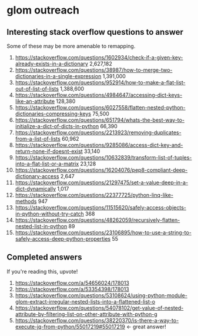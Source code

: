 # glom outreach

## Interesting stack overflow questions to answer

Some of these may be more amenable to remapping.

1. https://stackoverflow.com/questions/1602934/check-if-a-given-key-already-exists-in-a-dictionary 2,627,182
1. https://stackoverflow.com/questions/38987/how-to-merge-two-dictionaries-in-a-single-expression 1,391,000
1. https://stackoverflow.com/questions/952914/how-to-make-a-flat-list-out-of-list-of-lists 1,388,600
1. https://stackoverflow.com/questions/4984647/accessing-dict-keys-like-an-attribute 128,380
1. https://stackoverflow.com/questions/6027558/flatten-nested-python-dictionaries-compressing-keys 75,500
1. https://stackoverflow.com/questions/651794/whats-the-best-way-to-initialize-a-dict-of-dicts-in-python 66,390
1. https://stackoverflow.com/questions/2213923/removing-duplicates-from-a-list-of-lists 60,962
1. https://stackoverflow.com/questions/9285086/access-dict-key-and-return-none-if-doesnt-exist 33,140
1. https://stackoverflow.com/questions/10632839/transform-list-of-tuples-into-a-flat-list-or-a-matrix 23,128
1. https://stackoverflow.com/questions/16204076/pep8-compliant-deep-dictionary-access 2,647
1. https://stackoverflow.com/questions/21297475/set-a-value-deep-in-a-dict-dynamically 1,017
1. https://stackoverflow.com/questions/22377725/python-linq-like-methods 947
1. https://stackoverflow.com/questions/11515620/safely-access-objects-in-python-without-try-catch 368
1. https://stackoverflow.com/questions/48262059/recursively-flatten-nested-list-in-python 89
1. https://stackoverflow.com/questions/23106895/how-to-use-a-string-to-safely-access-deep-python-properties 55

## Completed answers

If you're reading this, upvote!

1. https://stackoverflow.com/a/54656024/178013
1. https://stackoverflow.com/a/53354398/178013
1. https://stackoverflow.com/questions/53108624/using-python-module-glom-extract-irregular-nested-lists-into-a-flattened-list-o
1. https://stackoverflow.com/questions/54078102/get-value-of-nested-attribute-by-filtering-list-on-other-attribute-with-python-g
1. https://stackoverflow.com/questions/38220370/is-there-a-way-to-execute-jq-from-python/55017219#55017219 <- great answer!
